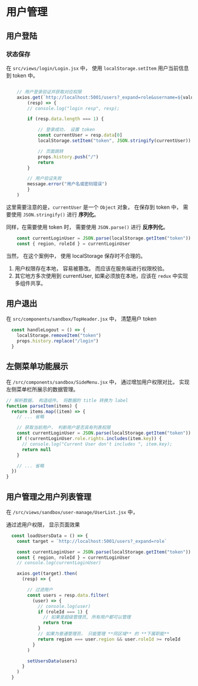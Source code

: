 # 用户管理

## 用户登陆

### 状态保存

在 `src/views/login/Login.jsx` 中， 使用 `localStorage.setItem` 用户当前信息到 token 中。

```jsx

    // 用户登录验证并获取对应权限
    axios.get(`http://localhost:5001/users?_expand=role&username=${values.username}&password=${values.password}&roleState=true`).then(
        (resp) => {
        // console.log("login resp", resp);

        if (resp.data.length === 1) {

            // 登录成功， 设置 token
            const currentUser = resp.data[0]
            localStorage.setItem("token", JSON.stringify(currentUser))

            // 页面跳转
            props.history.push("/")
            return
        }

        // 用户验证失败
        message.error("用户名或密码错误")
        }
    )
```

这里需要注意的是，`currentUser` 是一个 `Object` 对象， 在保存到 token 中， 需要使用 `JSON.stringify()` 进行 **序列化**。

同样，在需要使用 token 时， 需要使用 `JSON.parse()` 进行 **反序列化**。

```jsx
    const currentLoginUser = JSON.parse(localStorage.getItem("token"))
    const { region, roleId } = currentLoginUser
```

当然， 在这个案例中， 使用 localStorage 保存时不合理的。 
1. 用户权限存在本地， 容易被篡改。 而应该在服务端进行权限校验。
2. 其它地方多次使用到 currentUser, 如果必须放在本地，应该在 `redux` 中实现多组件共享。

## 用户退出

在 `src/components/sandbox/TopHeader.jsx` 中， 清楚用户 token

```jsx
  const handleLogout = () => {
    localStorage.removeItem("token")
    props.history.replace("/login")
  }
```

## 左侧菜单功能展示

在 `/src/components/sandbox/SideMenu.jsx` 中， 通过增加用户权限对比， 实现左侧菜单栏所展示的数据管理。

```jsx
// 解析数据， 构造组件。 将数据的 title 转换为 label
function parseItem(items) {
  return items.map((item) => {
    // ... 省略

    // 获取当前用户， 判断用户是否具有列表权限
    const currentLoginUser = JSON.parse(localStorage.getItem("token"))
    if (!currentLoginUser.role.rights.includes(item.key)) {
      // console.log("Current User don't includes ", item.key);
      return null
    }

    // ... 省略
  })
}
```
## 用户管理之用户列表管理

在 `/src/views/sandbox/user-manage/UserList.jsx` 中， 

通过滤用户权限， 显示页面效果

```jsx
  const loadUsersData = () => {
    const target = `http://localhost:5001/users?_expand=role`

    const currentLoginUser = JSON.parse(localStorage.getItem("token"))
    const { region, roleId } = currentLoginUser
    // console.log(currentLoginUser)

    axios.get(target).then(
      (resp) => {

        // 过滤用户
        const users = resp.data.filter(
          (user) => {
            // console.log(user)
            if (roleId === 1) {
              // 如果是超级管理员, 所有用户都可以管理
              return true
            }
            // 如果为普通管理员， 只能管理 **同区域** 的 **下属职能**
            return region === user.region && user.roleId >= roleId
          }
        )

        setUsersData(users)
      }
    )
  }
```

